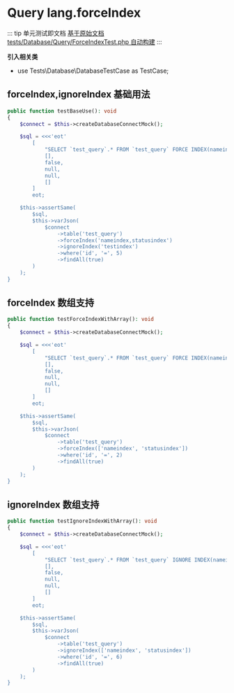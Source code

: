 # Query lang.forceIndex

::: tip 单元测试即文档
[基于原始文档 tests/Database/Query/ForceIndexTest.php 自动构建](https://github.com/hunzhiwange/framework/blob/master/tests/Database/Query/ForceIndexTest.php)
:::
    
**引入相关类**

 * use Tests\Database\DatabaseTestCase as TestCase;

## forceIndex,ignoreIndex 基础用法

``` php
public function testBaseUse(): void
{
    $connect = $this->createDatabaseConnectMock();

    $sql = <<<'eot'
        [
            "SELECT `test_query`.* FROM `test_query` FORCE INDEX(nameindex,statusindex) IGNORE INDEX(testindex) WHERE `test_query`.`id` = 5",
            [],
            false,
            null,
            null,
            []
        ]
        eot;

    $this->assertSame(
        $sql,
        $this->varJson(
            $connect
                ->table('test_query')
                ->forceIndex('nameindex,statusindex')
                ->ignoreIndex('testindex')
                ->where('id', '=', 5)
                ->findAll(true)
        )
    );
}
```
    
## forceIndex 数组支持

``` php
public function testForceIndexWithArray(): void
{
    $connect = $this->createDatabaseConnectMock();

    $sql = <<<'eot'
        [
            "SELECT `test_query`.* FROM `test_query` FORCE INDEX(nameindex,statusindex) WHERE `test_query`.`id` = 2",
            [],
            false,
            null,
            null,
            []
        ]
        eot;

    $this->assertSame(
        $sql,
        $this->varJson(
            $connect
                ->table('test_query')
                ->forceIndex(['nameindex', 'statusindex'])
                ->where('id', '=', 2)
                ->findAll(true)
        )
    );
}
```
    
## ignoreIndex 数组支持

``` php
public function testIgnoreIndexWithArray(): void
{
    $connect = $this->createDatabaseConnectMock();

    $sql = <<<'eot'
        [
            "SELECT `test_query`.* FROM `test_query` IGNORE INDEX(nameindex,statusindex) WHERE `test_query`.`id` = 6",
            [],
            false,
            null,
            null,
            []
        ]
        eot;

    $this->assertSame(
        $sql,
        $this->varJson(
            $connect
                ->table('test_query')
                ->ignoreIndex(['nameindex', 'statusindex'])
                ->where('id', '=', 6)
                ->findAll(true)
        )
    );
}
```